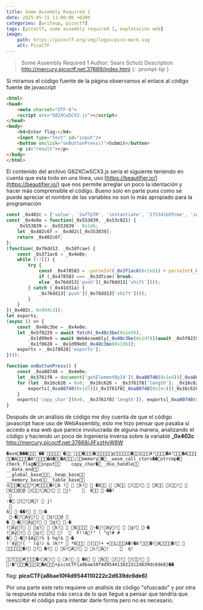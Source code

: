 ```yaml
---
title: Some Assembly Required 1
date: 2025-05-15 11:00:00 +0200
categories: [writeup, picoctf]
tags: [picoctf, some assembly required 1, explotación web]     
image:
    path: https://picoctf.org/img/logos/pico-mark.svg
    alt: PicoCTF
---
```


>Some Assembly Required 1
Author: Sears Schulz
Description
http://mercury.picoctf.net:37669/index.html
{: .prompt-tip }


Si miramos el código fuente de la página observamos el enlace al código fuente de javascript 

``` html
<html>
<head>
	<meta charset="UTF-8">
	<script src="G82XCw5CX3.js"></script>
</head>
<body>
	<h4>Enter flag:</h4>
	<input type="text" id="input"/>
	<button onclick="onButtonPress()">Submit</button>
	<p id="result"></p>
</body>
</html>
```

El contenido del archivo G82XCw5CX3.js sería el siguiente teniendo en cuenta que esta todo en una línea, uso [https://beautifier.io/](https://beautifier.io/) que nos permite arreglar un poco la identación y hacer más comprensible el código. Bueno solo en parte pues
como se puede apreciar el nombre de las variables no son lo más apropiado para la programación

``` javascript
const _0x402c = ['value', '2wfTpTR', 'instantiate', '275341bEPcme', 'innerHTML', '1195047NznhZg', '1qfevql', 'input', '1699808QuoWhA', 'Correct!', 'check_flag', 'Incorrect!', './JIFxzHyW8W', '23SMpAuA', '802698XOMSrr', 'charCodeAt', '474547vVoGDO', 'getElementById', 'instance', 'copy_char', '43591XxcWUl', '504454llVtzW', 'arrayBuffer', '2NIQmVj', 'result'];
const _0x4e0e = function(_0x553839, _0x53c021) {
    _0x553839 = _0x553839 - 0x1d6;
    let _0x402c6f = _0x402c[_0x553839];
    return _0x402c6f;
};
(function(_0x76dd13, _0x3dfcae) {
    const _0x371ac6 = _0x4e0e;
    while (!![]) {
        try {
            const _0x478583 = -parseInt(_0x371ac6(0x1eb)) + parseInt(_0x371ac6(0x1ed)) + -parseInt(_0x371ac6(0x1db)) * -parseInt(_0x371ac6(0x1d9)) + -parseInt(_0x371ac6(0x1e2)) * -parseInt(_0x371ac6(0x1e3)) + -parseInt(_0x371ac6(0x1de)) * parseInt(_0x371ac6(0x1e0)) + parseInt(_0x371ac6(0x1d8)) * parseInt(_0x371ac6(0x1ea)) + -parseInt(_0x371ac6(0x1e5));
            if (_0x478583 === _0x3dfcae) break;
            else _0x76dd13['push'](_0x76dd13['shift']());
        } catch (_0x41d31a) {
            _0x76dd13['push'](_0x76dd13['shift']());
        }
    }
}(_0x402c, 0x994c3));
let exports;
(async () => {
    const _0x48c3be = _0x4e0e;
    let _0x5f0229 = await fetch(_0x48c3be(0x1e9)),
        _0x1d99e9 = await WebAssembly[_0x48c3be(0x1df)](await _0x5f0229[_0x48c3be(0x1da)]()),
        _0x1f8628 = _0x1d99e9[_0x48c3be(0x1d6)];
    exports = _0x1f8628['exports'];
})();

function onButtonPress() {
    const _0xa80748 = _0x4e0e;
    let _0x3761f8 = document['getElementById'](_0xa80748(0x1e4))[_0xa80748(0x1dd)];
    for (let _0x16c626 = 0x0; _0x16c626 < _0x3761f8['length']; _0x16c626++) {
        exports[_0xa80748(0x1d7)](_0x3761f8[_0xa80748(0x1ec)](_0x16c626), _0x16c626);
    }
    exports['copy_char'](0x0, _0x3761f8['length']), exports[_0xa80748(0x1e7)]() == 0x1 ? document[_0xa80748(0x1ee)](_0xa80748(0x1dc))[_0xa80748(0x1e1)] = _0xa80748(0x1e6) : document[_0xa80748(0x1ee)](_0xa80748(0x1dc))[_0xa80748(0x1e1)] = _0xa80748(0x1e8);
}
```

Después de un análisis de código me doy cuenta de que el código javascript hace uso de WebAssembly, esto me hizo pensar que pasaba si accedo a esa web que parece involucrada de alguna manera, analizando el código y haciendo un poco de ingeniería inversa sobre la variable **_0x402c** http://mercury.picoctf.net:37669/JIFxzHyW8W 

```
�asm���`��``�`��p�1A°�A°�A�A°
�A�A°�A��A¡memory�__wasm_call_ctors��strcmp�
check_flag�input	copy_char�__dso_handle
__data_end
__global_base__heap_base
__memory_base__table_base
ú�ç*#�!A !  k!  �6  6 (!  6 (!  6@@ (!A!  j!	  	6 -��!
  
:� (!A!  j!
  
6 -��!  :�
 -�!Aÿ!  q!@ 
� -�!Aÿ!  q! -�
!Aÿ!  q!  k!  6 -�!Aÿ!  q! -�
!Aÿ!  q! ! !    F!!A!" ! "q!# #
� -�!$Aÿ!% $ %q!& -�
!'Aÿ!( ' (q!) & )k!*  *6 (!+ +LA�!�A°�!A�!  �! ! �!  G!A!  s!A!	  	q!
 
?#�!A!  k!  �6  6 (! (!  :�°�2�A+picoCTF{a8bae10f4d9544110222c2d639dc6de6}��
```
flag: **picoCTF{a8bae10f4d9544110222c2d639dc6de6}**

Por una parte este reto requiere un análisis de código "ofuscado" y por otra la respuesta estaba más cerca de lo que llegué a pensar que tendría que reescribir el código para intentar darle forma pero no es necesario.  